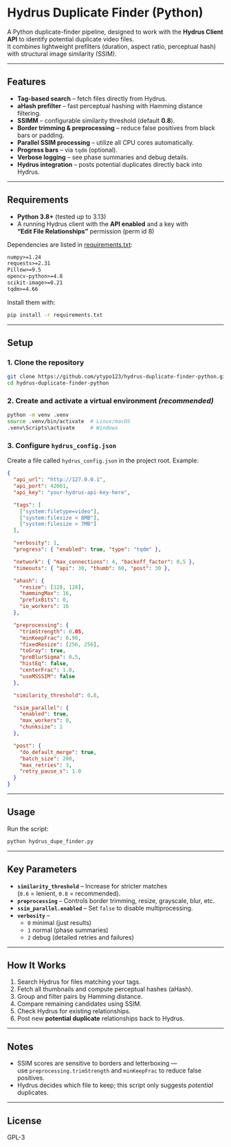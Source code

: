 # Hydrus Duplicate Finder (Python)

A Python duplicate-finder pipeline, designed to work with the **Hydrus Client API** to identify potential duplicate video files.  
It combines lightweight prefilters (duration, aspect ratio, perceptual hash) with structural image similarity (SSIM).

---

## Features

- **Tag-based search** – fetch files directly from Hydrus.
- **aHash prefilter** – fast perceptual hashing with Hamming distance filtering.
- **SSIMM** – configurable similarity threshold (default **0.8**).
- **Border trimming & preprocessing** – reduce false positives from black bars or padding.
- **Parallel SSIM processing** – utilize all CPU cores automatically.
- **Progress bars** – via `tqdm` (optional).
- **Verbose logging** – see phase summaries and debug details.
- **Hydrus integration** – posts potential duplicates directly back into Hydrus.

---

## Requirements

- **Python 3.8+** (tested up to 3.13)
- A running Hydrus client with the **API enabled** and a key with  
  **“Edit File Relationships”** permission (perm id 8)

Dependencies are listed in [requirements.txt](requirements.txt):

```txt
numpy>=1.24
requests>=2.31
Pillow>=9.5
opencv-python>=4.8
scikit-image>=0.21
tqdm>=4.66
```

Install them with:

```bash
pip install -r requirements.txt
```

---

## Setup

### 1. Clone the repository
```bash
git clone https://github.com/ytypo123/hydrus-duplicate-finder-python.git
cd hydrus-duplicate-finder-python
```

### 2. Create and activate a virtual environment *(recommended)*
```bash
python -m venv .venv
source .venv/bin/activate  # Linux/macOS
.venv\Scripts\activate     # Windows
```

### 3. Configure `hydrus_config.json`

Create a file called `hydrus_config.json` in the project root. Example:

```json
{
  "api_url": "http://127.0.0.1",
  "api_port": 42001,
  "api_key": "your-hydrus-api-key-here",

  "tags": [
    ["system:filetype=video"],
    ["system:filesize < 8MB"],
    ["system:filesize > 7MB"]
  ],

  "verbosity": 1,
  "progress": { "enabled": true, "type": "tqdm" },

  "network": { "max_connections": 4, "backoff_factor": 0.5 },
  "timeouts": { "api": 30, "thumb": 60, "post": 30 },

  "ahash": {
    "resize": [128, 128],
    "hammingMax": 16,
    "prefixBits": 0,
    "io_workers": 16
  },

  "preprocessing": {
    "trimStrength": 0.05,
    "minKeepFrac": 0.90,
    "fixedResize": [256, 256],
    "toGray": true,
    "preBlurSigma": 0.5,
    "histEq": false,
    "centerFrac": 1.0,
    "useMSSSIM": false
  },

  "similarity_threshold": 0.8,

  "ssim_parallel": {
    "enabled": true,
    "max_workers": 0,
    "chunksize": 1
  },

  "post": {
    "do_default_merge": true,
    "batch_size": 200,
    "max_retries": 3,
    "retry_pause_s": 1.0
  }
}
```

---

## Usage

Run the script:

```bash
python hydrus_dupe_finder.py
```

---

## Key Parameters

- **`similarity_threshold`** – Increase for stricter matches  
  (`0.6` = lenient, `0.8` = recommended).
- **`preprocessing`** – Controls border trimming, resize, grayscale, blur, etc.
- **`ssim_parallel.enabled`** – Set `false` to disable multiprocessing.
- **`verbosity`** –  
  - `0` minimal (just results)  
  - `1` normal (phase summaries)  
  - `2` debug (detailed retries and failures)

---

## How It Works

1. Search Hydrus for files matching your tags.
2. Fetch all thumbnails and compute perceptual hashes (aHash).
3. Group and filter pairs by Hamming distance.
4. Compare remaining candidates using SSIM.
5. Check Hydrus for existing relationships.
6. Post new **potential duplicate** relationships back to Hydrus.

---

## Notes

- SSIM scores are sensitive to borders and letterboxing —  
  use `preprocessing.trimStrength` and `minKeepFrac` to reduce false positives.
- Hydrus decides which file to keep; this script only suggests *potential* duplicates.

---

## License

GPL-3
